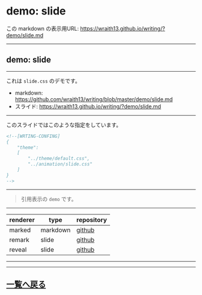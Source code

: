 # demo:  slide

<!--[NOWRITING]-->
<link rel="canonical" href="https://wraith13.github.io/writing/?demo/slide.md" />
この markdown の表示用URL: <a rel="canonical" href="https://wraith13.github.io/writing/?demo/slide.md">https://wraith13.github.io/writing/?demo/slide.md</a>
<!--[/NOWRITING]-->
<!--[WRTING-CONFING]
{
    "renderer": "remark",
    "theme":
    [
        "../theme/default.css",
        "../animation/slide.css"
    ]
}
-->
<!--
class: center, middle
-->

---

<!--
layout: true
-->

## demo: slide

---

これは `slide.css` のデモです。

- markdown: <https://github.com/wraith13/writing/blob/master/demo/slide.md>
- スライド: <https://wraith13.github.io/writing/?demo/slide.md>

---

このスライドではこのような指定をしています。

```HTML
<!--[WRTING-CONFING]
{
    "theme":
    [
        "../theme/default.css",
        "../animation/slide.css"
    ]
}
-->
```

---

> 引用表示の `demo` です。

---

| renderer | type     | repository                                      |
| -------- | -------- | ----------------------------------------------- |
| marked   | markdown | [github](https://github.com/markedjs/marked)    |
| remark   | slide    | [github](https://github.com/gnab/remark)        |
| reveal   | slide    | [github](https://github.com/hakimel/reveal.js/) |

---

<!--
layout: true
-->

---

<!--
class: center, middle
-->

## [一覧へ戻る](index.md)

